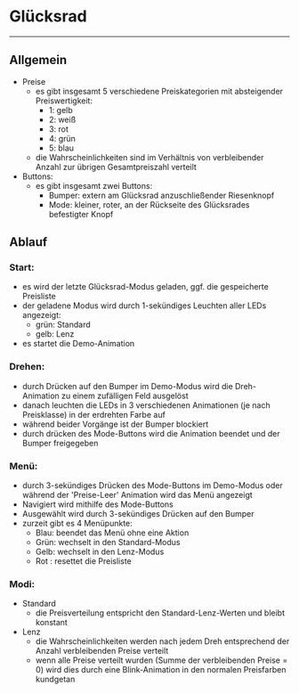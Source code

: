 # Glücksrad
-----------

## Allgemein

- Preise
    - es gibt insgesamt 5 verschiedene Preiskategorien mit absteigender Preiswertigkeit:
        - 1: gelb
        - 2: weiß
        - 3: rot
        - 4: grün
        - 5: blau
    - die Wahrscheinlichkeiten sind im Verhältnis von verbleibender Anzahl zur übrigen Gesamtpreiszahl verteilt
- Buttons:
    - es gibt insgesamt zwei Buttons:
        - Bumper: extern am Glücksrad anzuschließender Riesenknopf
        - Mode:   kleiner, roter, an der Rückseite des Glücksrades befestigter Knopf




## Ablauf


### Start:

- es wird der letzte Glücksrad-Modus geladen, ggf. die gespeicherte Preisliste
- der geladene Modus wird durch 1-sekündiges Leuchten aller LEDs angezeigt:
    - grün: Standard
    - gelb: Lenz
- es startet die Demo-Animation



### Drehen:

- durch Drücken auf den Bumper im Demo-Modus wird die Dreh-Animation zu einem zufälligen Feld ausgelöst
- danach leuchten die LEDs in 3 verschiedenen Animationen (je nach Preisklasse) in der erdrehten Farbe auf
- während beider Vorgänge ist der Bumper blockiert
- durch drücken des Mode-Buttons wird die Animation beendet und der Bumper freigegeben



### Menü:

- durch 3-sekündiges Drücken des Mode-Buttons im Demo-Modus oder während der 'Preise-Leer' Animation wird das Menü angezeigt
- Navigiert wird mithilfe des Mode-Buttons
- Ausgewählt wird durch 3-sekündiges Drücken auf den Bumper
- zurzeit gibt es 4 Menüpunkte:
    - Blau: beendet das Menü ohne eine Aktion
    - Grün: wechselt in den Standard-Modus
    - Gelb: wechselt in den Lenz-Modus
    - Rot : resettet die Preisliste



### Modi:

- Standard
    - die Preisverteilung entspricht den Standard-Lenz-Werten und bleibt konstant
- Lenz
    - die Wahrscheinlichkeiten werden nach jedem Dreh entsprechend der Anzahl verbleibenden Preise verteilt
    - wenn alle Preise verteilt wurden (Summe der verbleibenden Preise = 0) wird dies durch eine Blink-Animation in den normalen Preisfarben kundgetan
